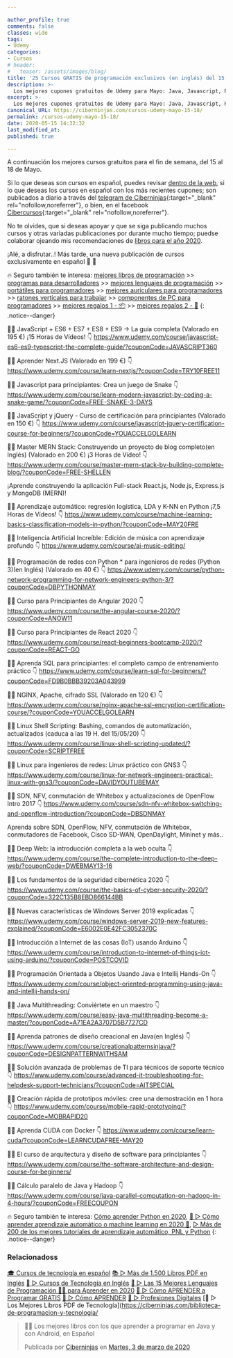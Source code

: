 ```yaml
---

author_profile: true
comments: false
classes: wide
tags:
- Udemy
categories:
- Cursos
# header:
#   teaser: /assets/images/blog/
title: '25 Cursos GRATIS de programación exclusivos (en inglés) del 15 al 18 de Mayo'
description: >-
  Los mejores cupones gratuitos de Udemy para Mayo: Java, Javascript, React, Angular, Docker, Linux y mucho más
excerpt: >-
  Los mejores cupones gratuitos de Udemy para Mayo: Java, Javascript, React, Angular, Docker, Linux y mucho más
canonical_URL: https://ciberninjas.com/cursos-udemy-mayo-15-18/
permalink: /cursos-udemy-mayo-15-18/
date: 2020-05-15 14:32:32
last_modified_at: 
published: true

---
```


A continuación los mejores cursos gratuitos para el fin de semana, del 15 al 18 de Mayo.

Si lo que deseas son cursos en español, puedes revisar [dentro de la web](/cursos-tecnologia/), si lo que deseas los cursos en español con los más recientes cupones; son publicados a diario a través del [telegram de Ciberninjas](https://t.me/ciberninjas){:target="_blank" rel="nofollow,noreferrer"}, o bien, en el facebook [Cibercursos](https://www.facebook.com/cibercursos){:target="_blank" rel="nofollow,noreferrer"}.

No te olvides, que si deseas apoyar y que se siga publicando muchos cursos y otras variadas publicaciones por durante mucho tiempo; puedse colaborar ojeando mis recomendaciones de [libros para el año 2020](https://www.amazon.es/shop/cibercursos).

¡Alé, a disfrutar..! Más tarde, una nueva publicación de cursos exclusivamente en español 🤘 🎉

🔥 Seguro también te interesa: [mejores libros de programación](/programar/) >> [programas para desarrolladores](/mejores-sistemas-operativos-para-hackear/) >> [mejores lenguajes de programación](/15-mejores-lenguajes-programacion/) >> [portátiles para programadores]() >> [mejores auriculares para programadores](/auriculares-dise%C3%B1o/) >> [ratones verticales para trabajar](/teclados-ratones-dise%C3%B1o/) >> [componentes de PC para programadores](/ordenadores-componentes/) >> [mejores regalos 1 - 📦](/black-friday-amazon/) >> [mejores regalos 2 - 🎁](/prime-day-amazon/)
{: .notice--danger}

👩‍🏫 JavaScript + ES6 + ES7 + ES8 + ES9 -> La guía completa (Valorado en 195 €) ¡15 Horas de Vídeos! 👇
<a href='https://www.udemy.com/course/javascript-es6-es9-typescript-the-complete-guide/?couponCode=JAVASCRIPT360'>https://www.udemy.com/course/javascript-es6-es9-typescript-the-complete-guide/?couponCode=JAVASCRIPT360</a>

👩‍🏫 Aprender Next.JS (Valorado en 199 €) 👇
<a href='https://www.udemy.com/course/learn-nextjs/?couponCode=TRY10FREE11'>https://www.udemy.com/course/learn-nextjs/?couponCode=TRY10FREE11</a>

👩‍🏫 Javascript para principiantes: Crea un juego de Snake 👇
<a href='https://www.udemy.com/course/learn-modern-javascript-by-coding-a-snake-game/?couponCode=FREE-SNAKE-3-DAYS'>https://www.udemy.com/course/learn-modern-javascript-by-coding-a-snake-game/?couponCode=FREE-SNAKE-3-DAYS</a>

👩‍🏫 JavaScript y jQuery - Curso de certificación para principiantes (Valorado en 150 €) 👇
<a href='https://www.udemy.com/course/javascript-jquery-certification-course-for-beginners/?couponCode=YOUACCELGOLEARN'>https://www.udemy.com/course/javascript-jquery-certification-course-for-beginners/?couponCode=YOUACCELGOLEARN</a>

👩‍🏫 Master MERN Stack: Construyendo un proyecto de blog completo(en Inglés) (Valorado en 200 €) ¡3 Horas de Vídeo! 👇
<a href='https://www.udemy.com/course/master-mern-stack-by-building-complete-blog/?couponCode=FREE-SHELLEN'>https://www.udemy.com/course/master-mern-stack-by-building-complete-blog/?couponCode=FREE-SHELLEN</a>

¡Aprende construyendo la aplicación Full-stack React.js, Node.js, Express.js y MongoDB (MERN)!

👩‍🏫 Aprendizaje automático: regresión logística, LDA y K-NN en Python ¡7,5 Horas de Vídeos! 👇
<a href='https://www.udemy.com/course/machine-learning-basics-classification-models-in-python/?couponCode=MAY20FRE'>https://www.udemy.com/course/machine-learning-basics-classification-models-in-python/?couponCode=MAY20FRE</a>

👩‍🏫 Inteligencia Artificial Increíble: Edición de música con aprendizaje profundo 👇
<a href='https://www.udemy.com/course/ai-music-editing/'>https://www.udemy.com/course/ai-music-editing/</a>

👩‍🏫 Programación de redes con Python * para ingenieros de redes (Python 3)(en Inglés) (Valorado en 40 €) 👇
<a href='https://www.udemy.com/course/python-network-programming-for-network-engineers-python-3/?couponCode=DBPYTHONMAY'>https://www.udemy.com/course/python-network-programming-for-network-engineers-python-3/?couponCode=DBPYTHONMAY</a> 

👩‍🏫 Curso para Principiantes de Angular 2020 👇
<a href='https://www.udemy.com/course/the-angular-course-2020/?couponCode=ANOW11'>https://www.udemy.com/course/the-angular-course-2020/?couponCode=ANOW11</a>

👩‍🏫 Curso para Principiantes de React 2020 👇
<a href='https://www.udemy.com/course/react-beginners-bootcamp-2020/?couponCode=REACT-GO'>https://www.udemy.com/course/react-beginners-bootcamp-2020/?couponCode=REACT-GO</a>

👩‍🏫 Aprenda SQL para principiantes: el completo campo de entrenamiento práctico 👇
<a href='https://www.udemy.com/course/learn-sql-for-beginners/?couponCode=FD9B0BBB39203A043999'>https://www.udemy.com/course/learn-sql-for-beginners/?couponCode=FD9B0BBB39203A043999</a>

👨‍🏫 NGINX, Apache, cifrado SSL (Valorado en 120 €) 👇
<a href='https://www.udemy.com/course/nginx-apache-ssl-encryption-certification-course/?couponCode=YOUACCELGOLEARN'>https://www.udemy.com/course/nginx-apache-ssl-encryption-certification-course/?couponCode=YOUACCELGOLEARN</a>

👨‍🏫 Linux Shell Scripting: Bashing, comandos de automatización, actualizados (caduca a las 19 H. del 15/05/20) 👇
<a href='https://www.udemy.com/course/linux-shell-scripting-updated/?couponCode=SCRIPTFREE'>https://www.udemy.com/course/linux-shell-scripting-updated/?couponCode=SCRIPTFREE</a>

👩‍🏫 Linux para ingenieros de redes: Linux práctico con GNS3 👇
<a href='https://www.udemy.com/course/linux-for-network-engineers-practical-linux-with-gns3/?couponCode=DAVIDYOUTUBEMAY'>https://www.udemy.com/course/linux-for-network-engineers-practical-linux-with-gns3/?couponCode=DAVIDYOUTUBEMAY</a>

👩‍🏫 SDN, NFV, conmutación de Whitebox y actualizaciones de OpenFlow Intro 2017 👇
<a href='https://www.udemy.com/course/sdn-nfv-whitebox-switching-and-openflow-introduction/?couponCode=DBSDNMAY'>https://www.udemy.com/course/sdn-nfv-whitebox-switching-and-openflow-introduction/?couponCode=DBSDNMAY</a>

Aprenda sobre SDN, OpenFlow, NFV, conmutación de Whitebox, conmutadores de Facebook, Cisco SD-WAN, OpenDaylight, Mininet y más..

👩‍🏫 Deep Web: la introducción completa a la web oculta 👇
<a href='https://www.udemy.com/course/the-complete-introduction-to-the-deep-web/?couponCode=DWEBMAY13-16'>https://www.udemy.com/course/the-complete-introduction-to-the-deep-web/?couponCode=DWEBMAY13-16</a>

👩‍🏫 Los fundamentos de la seguridad cibernética 2020 👇
<a href='https://www.udemy.com/course/the-basics-of-cyber-security-2020/?couponCode=322C135B8EBD866144BB'>https://www.udemy.com/course/the-basics-of-cyber-security-2020/?couponCode=322C135B8EBD866144BB</a>

👩‍🏫 Nuevas características de Windows Server 2019 explicadas 👇
<a href='https://www.udemy.com/course/windows-server-2019-new-features-explained/?couponCode=E6002E0E42FC3052370C'>https://www.udemy.com/course/windows-server-2019-new-features-explained/?couponCode=E6002E0E42FC3052370C</a>

👩‍🏫 Introducción a Internet de las cosas (IoT) usando Arduino 👇
<a href='https://www.udemy.com/course/introduction-to-internet-of-things-iot-using-arduino/?couponCode=POSTCOVID'>https://www.udemy.com/course/introduction-to-internet-of-things-iot-using-arduino/?couponCode=POSTCOVID</a>

👩‍🏫 Programación Orientada a Objetos Usando Java e Intellij Hands-On 👇
<a href='https://www.udemy.com/course/object-oriented-programming-using-java-and-intellij-hands-on/'>https://www.udemy.com/course/object-oriented-programming-using-java-and-intellij-hands-on/</a>

👩‍🏫 Java Multithreading: Conviértete en un maestro 👇
<a href='https://www.udemy.com/course/easy-java-multithreading-become-a-master/?couponCode=A71EA2A3707D5B7727CD'>https://www.udemy.com/course/easy-java-multithreading-become-a-master/?couponCode=A71EA2A3707D5B7727CD</a>

👩‍🏫 Aprenda patrones de diseño creacional en Java(en Inglés) 👇
<a href='https://www.udemy.com/course/creationalpatternsinjava/?couponCode=DESIGNPATTERNWITHSAM'>https://www.udemy.com/course/creationalpatternsinjava/?couponCode=DESIGNPATTERNWITHSAM</a>

👩‍🏫 Solución avanzada de problemas de TI para técnicos de soporte técnico 👇
<a href='https://www.udemy.com/course/advanced-it-troubleshooting-for-helpdesk-support-technicians/?couponCode=AITSPECIAL'>https://www.udemy.com/course/advanced-it-troubleshooting-for-helpdesk-support-technicians/?couponCode=AITSPECIAL</a>

👩‍🏫 Creación rápida de prototipos móviles: cree una demostración en 1 hora 👇
<a href='https://www.udemy.com/course/mobile-rapid-prototyping/?couponCode=MOBRAPID20'>https://www.udemy.com/course/mobile-rapid-prototyping/?couponCode=MOBRAPID20</a>

👩‍🏫 Aprenda CUDA con Docker 👇
<a href='https://www.udemy.com/course/learn-cuda/?couponCode=LEARNCUDAFREE-MAY20'>https://www.udemy.com/course/learn-cuda/?couponCode=LEARNCUDAFREE-MAY20</a>

👩‍🏫 El curso de arquitectura y diseño de software para principiantes 👇
<a href='https://www.udemy.com/course/the-software-architecture-and-design-course-for-beginners/'>https://www.udemy.com/course/the-software-architecture-and-design-course-for-beginners/</a>

👩‍🏫 Cálculo paralelo de Java y Hadoop 👇
<a href='https://www.udemy.com/course/java-parallel-computation-on-hadoop-in-4-hours/?couponCode=FREECOUPON'>https://www.udemy.com/course/java-parallel-computation-on-hadoop-in-4-hours/?couponCode=FREECOUPON</a>

🔥 Seguro también te interesa: [Cómo aprender Python en 2020](/python/), [🥇 ▷ Cómo aprender aprendizaje automático o machine learning en 2020 🤖](/que-aprender-sobre-machine-learning-2020/), [▷ Más de 200 de los mejores tutoriales de aprendizaje automático, PNL y Python](/aprendizaje-automatico-cursos-ingles/)
{: .notice--danger}

### Relacionadoss

[🎓 Cursos de tecnología en español](https://ciberninjas.com/cursos-tecnologia/)
[📚 ▷ Más de 1.500 Libros PDF en Inglés](https://ciberninjas.com/biblioteca-de-programacion-y-tecnologia-ingles/)
[🥇 ▷ Cursos de Tecnología en Inglés](https://ciberninjas.com/cursos-tecnologia-ingles/)
[🥇 ▷ Las 15 Mejores Lenguajes de Programación 👨‍💻 para Aprender en 2020](https://ciberninjas.com/15-mejores-lenguajes-programacion/)
[🥇 ▷ Cómo APRENDER a Programar GRATIS](https://ciberninjas.com/programar/)
[🥇 ▷ Cómo APRENDER](https://ciberninjas.com/aprender/)
[🥇 ▷ Profesiones Digitales](https://ciberninjas.com/profesiones-digitales/)
[🥇 ▷ Los Mejores Libros PDF de Tecnología](https://ciberninjas.com/biblioteca-de-programacion-y-tecnologia/

<div class="fb-post" data-href="https://www.facebook.com/ciberninjas/posts/1331109157075936" data-width="850" data-show-text="true"><blockquote cite="https://developers.facebook.com/ciberninjas/posts/1331109157075936" class="fb-xfbml-parse-ignore"><p>👨‍💻 Los mejores libros con los que aprender a programar en Java y con Android, en Español</p>Publicada por <a href="https://www.facebook.com/ciberninjas/">Ciberninjas</a> en&nbsp;<a href="https://developers.facebook.com/ciberninjas/posts/1331109157075936">Martes, 3 de marzo de 2020</a></blockquote></div>
